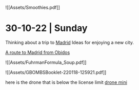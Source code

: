 
![[Assets/Smoothies.pdf]]
# 30-10-22 | Sunday






Thinking about a trip to [Madrid](https://en.wikivoyage.org/wiki/Madrid) Ideas for enjoying a new city.



[A route to Madrid from Obidos](https://abetterrouteplanner.com?plan_uuid=2a5f005f-adbf-4727-88e9-ab320636af8b)


![[Assets/FuhrmanFormula_Soup.pdf]]



![[Assets/GBOMBSBooklet-220118-125921.pdf]]




here is the drone that is below the license limit [drone mini](https://www.dji.com/pt/mini-3-pro)